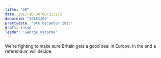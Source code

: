 ```yaml
---
title: "08"
date: 2017-10-30T08:21:27Z
debateid: "20151209"
prettydate: "9th December 2015"
draft: false
leader: "George Osborne"
---
```


We're fighting to make sure Britain gets a good deal in Europe. In the end a referendum will decide.